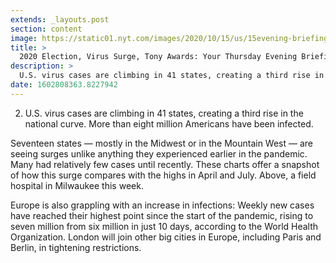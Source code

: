 ```yaml
--- 
extends: _layouts.post 
section: content 
image: https://static01.nyt.com/images/2020/10/15/us/15evening-briefing-townhall/15evening-briefing-townhall-facebookJumbo.jpg 
title: > 
  2020 Election, Virus Surge, Tony Awards: Your Thursday Evening Briefing 
description: > 
  U.S. virus cases are climbing in 41 states, creating a third rise in the national curve.More than eight million Americans have been infected.Seventeen states — mostly in the Midwest or in the Mountain West — are seeing surges unlike anything they experienced earlier in the pandemic.These charts offer a snapshot of how this surge compares with the highs in April and July.London will join other big cities in Europe, including Paris and Berlin, in tightening restrictions. 
date: 1602808363.8227942 
--- 
```

2. U.S. virus cases are climbing in 41 states, creating a third rise in the national curve. More than eight million Americans have been infected.

Seventeen states — mostly in the Midwest or in the Mountain West — are seeing surges unlike anything they experienced earlier in the pandemic. Many had relatively few cases until recently. These charts offer a snapshot of how this surge compares with the highs in April and July. Above, a field hospital in Milwaukee this week.

Europe is also grappling with an increase in infections: Weekly new cases have reached their highest point since the start of the pandemic, rising to seven million from six million in just 10 days, according to the World Health Organization. London will join other big cities in Europe, including Paris and Berlin, in tightening restrictions.